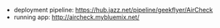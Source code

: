  - deployment pipeline: https://hub.jazz.net/pipeline/geekflyer/AirCheck
 - running app: http://aircheck.mybluemix.net/